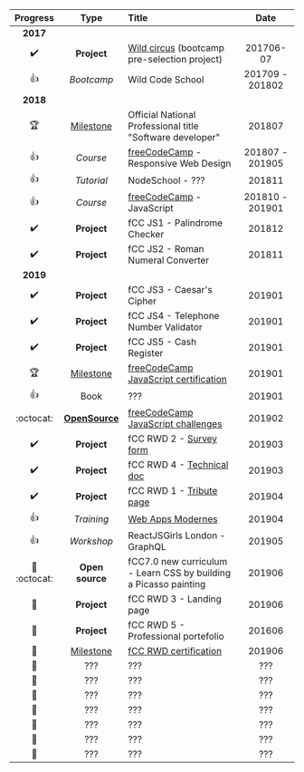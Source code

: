 | Progress | Type | Title | Date |
| :---: | :---: | :--- | :---: |
| __2017__ |
| :heavy_check_mark: | __Project__ | [Wild circus](https://codingk8.github.io/wildcircus/) (bootcamp pre-selection project) | 201706-07 |
| :+1: | *Bootcamp* | Wild Code School | 201709 - 201802 |
| __2018__ |
| :trophy: | <ins>Milestone</ins> | Official National Professional title "Software developer" | 201807 |
| :+1: | *Course* | [freeCodeCamp](https://learn.freecodecamp.org/) - Responsive Web Design | 201807 - 201905 |
| :+1: | *Tutorial* | NodeSchool - ??? | 201811 |
| :+1: | *Course* | [freeCodeCamp](https://learn.freecodecamp.org/) - JavaScript | 201810 - 201901 |
| :heavy_check_mark: | __Project__ | fCC JS1 - Palindrome Checker | 201812 |
| :heavy_check_mark: | __Project__ | fCC JS2 - Roman Numeral Converter | 201811 |
| __2019__ |
| :heavy_check_mark: | __Project__ | fCC JS3 - Caesar's Cipher | 201901 |
| :heavy_check_mark: | __Project__ | fCC JS4 - Telephone Number Validator | 201901 |
| :heavy_check_mark: | __Project__ | fCC JS5 - Cash Register | 201901 |
| :trophy: | <ins>Milestone</ins> | <ins>[freeCodeCamp JavaScript certification](https://www.freecodecamp.org/certification/codingk8/javascript-algorithms-and-data-structures)</ins> | 201901 |
| :+1: | Book | ??? | 201901 |
| :octocat: | __<ins>OpenSource</ins>__ | [freeCodeCamp JavaScript challenges](https://github.com/freeCodeCamp/freeCodeCamp/pull/35299) | 201902 |
| :heavy_check_mark: | __Project__ | fCC RWD 2 - [Survey form](https://codingk8.github.io/freeCodeCamp-Paris-meetups-survey-form/) | 201903 |
| :heavy_check_mark: | __Project__ | fCC RWD 4 - [Technical doc](https://codingk8.github.io/markdown-up-and-running/) | 201903 |
| :heavy_check_mark: | __Project__ | fCC RWD 1 - [Tribute page](https://github.com/codingk8/shooting-for-the-moon) | 201904 |
| :+1: | *Training* | [Web Apps Modernes](https://delicious-insights.com/fr/formations/web-apps-modernes/) | 201904 |
| :+1: | *Workshop* | ReactJSGirls London - GraphQL | 201905 |
| :feet: :octocat: | __Open source__ | fCC7.0 new curriculum - Learn CSS by building a Picasso painting | 201906 |
| :feet: | __Project__ | fCC RWD 3 - Landing page | 201906 |
| :feet: | __Project__ | fCC RWD 5 - Professional portefolio | 201606 |
| :feet: | <ins>Milestone</ins> | <ins>fCC RWD certification</ins> | 201906 |
| :feet: | ??? | ??? | ??? |
| :dart: | ??? | ??? | ??? |
| :dart: | ??? | ??? | ??? |
| :dart: | ??? | ??? | ??? |
| :dart: | ??? | ??? | ??? |
| :dart: | ??? | ??? | ??? |
| :dart: | ??? | ??? | ??? |


